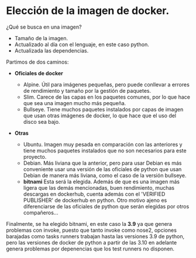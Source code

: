 # Elección de la imagen de docker.

¿Qué se busca en una imagen?

- Tamaño de la imagen.
- Actualizado al día con el lenguaje, en este caso python.
- Actualizada las dependencias.

Partimos de dos caminos:

- **Oficiales de docker**

    - Alpine. Útil para imágenes pequeñas, pero puede conllevar a errores de rendimiento y tamaño por la gestión de paquetes.
    - Slim. Carece de las capas en los paquetes comunes, por lo que hace que sea una imagen mucho más pequeña.
    - Bullseye. Tiene muchos paquetes instalados por capas de imagen que usan otras imágenes de docker, lo que hace que el uso del disco sea bajo.

- **Otras**

    - Ubuntu. Imagen muy pesada en comparación con las anteriores y tiene muchos paquetes instalados que no son necesarios para este proyecto.
    - Debian. Más liviana que la anterior, pero para usar Debian es más conveniente usar una versión de las oficiales de python que usan Debian de manera más liviana, como el caso de la versión bullseye.
    - **bitnami** Esta será la elegida. Además de que es una imagen más ligera que las demás mencionadas, buen rendimiento, muchas descargas en dockerhub, cuenta además con el 'VERIFIED PUBLISHER' de dockerhub en python. Otro motivo ajeno es diferenciarse de las oficiales de python que serán elegidas por otros compañeros...

Finalmente, se ha elegido bitnami, en este caso la **3.9** ya que genera problemas con invoke, puesto que tanto invoke como nose2, opciones barajadas como tasks runners trabajan hasta las versiones 3.9 de python, pero las versiones de docker de python a partir de las 3.10 en adelante genera problemas por depenencias que los test runners no disponen. 
